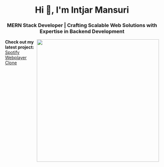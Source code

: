 <h1 align="center">Hi 👋, I'm Intjar Mansuri</h1>
<h3 align="center">MERN Stack Developer | Crafting Scalable Web Solutions with Expertise in Backend Development</h3>
<img align="right" width="400" src="https://cdn.dribbble.com/users/1162077/screenshots/3848914/programmer.gif">

<b>Check out my latest project:</b> <a href="https://spotify-webplayer-five.vercel.app" target="_blank">Spotify Webplayer Clone</a>
